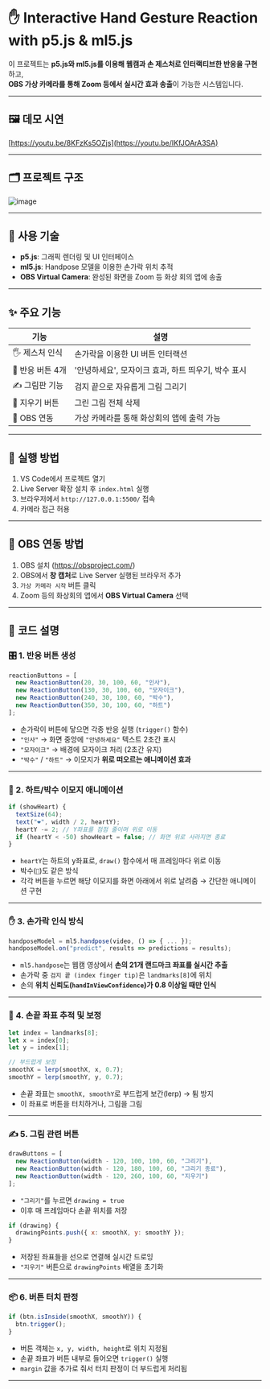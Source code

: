 # ✋ Interactive Hand Gesture Reaction with p5.js & ml5.js

이 프로젝트는 **p5.js와 ml5.js를 이용해 웹캠과 손 제스처로 인터랙티브한 반응을 구현**하고,  
**OBS 가상 카메라를 통해 Zoom 등에서 실시간 효과 송출**이 가능한 시스템입니다.

---

## 🖼️ 데모 시연

[https://youtu.be/8KFzKs5OZjs](https://youtu.be/IKfJOArA3SA)

---

## 🗂️ 프로젝트 구조

![image](https://github.com/user-attachments/assets/635878bd-43c2-40da-8a5f-9dfa9dd8fb2c)

---


## 🔧 사용 기술

- **p5.js**: 그래픽 렌더링 및 UI 인터페이스
- **ml5.js**: Handpose 모델을 이용한 손가락 위치 추적
- **OBS Virtual Camera**: 완성된 화면을 Zoom 등 화상 회의 앱에 송출

---

## ✨ 주요 기능

| 기능 | 설명 |
|------|------|
| 🖐️ 제스처 인식 | 손가락을 이용한 UI 버튼 인터랙션 |
| 📣 반응 버튼 4개 | '안녕하세요', 모자이크 효과, 하트 띄우기, 박수 표시 |
| ✍️ 그림판 기능 | 검지 끝으로 자유롭게 그림 그리기 |
| 🧽 지우기 버튼 | 그린 그림 전체 삭제 |
| 🎥 OBS 연동 | 가상 카메라를 통해 화상회의 앱에 출력 가능 |

---

## 🚀 실행 방법

1. VS Code에서 프로젝트 열기
2. Live Server 확장 설치 후 `index.html` 실행
3. 브라우저에서 `http://127.0.0.1:5500/` 접속
4. 카메라 접근 허용

---

## 🎥 OBS 연동 방법

1. OBS 설치 (https://obsproject.com/)
2. OBS에서 **창 캡처**로 Live Server 실행된 브라우저 추가
3. `가상 카메라 시작` 버튼 클릭
4. Zoom 등의 화상회의 앱에서 **OBS Virtual Camera** 선택

---

## 📌 코드 설명

### 🎛️ 1. 반응 버튼 생성

```js
reactionButtons = [
  new ReactionButton(20, 30, 100, 60, "인사"),
  new ReactionButton(130, 30, 100, 60, "모자이크"),
  new ReactionButton(240, 30, 100, 60, "박수"),
  new ReactionButton(350, 30, 100, 60, "하트")
];
```

- 손가락이 버튼에 닿으면 각종 반응 실행 (`trigger()` 함수)
- `"인사"` → 화면 중앙에 `"안녕하세요"` 텍스트 2초간 표시
- `"모자이크"` → 배경에 모자이크 처리 (2초간 유지)
- `"박수"` / `"하트"` → 이모지가 **위로 떠오르는 애니메이션 효과**

---

### 💖 2. 하트/박수 이모지 애니메이션

```js
if (showHeart) {
  textSize(64);
  text("❤️", width / 2, heartY);
  heartY -= 2; // Y좌표를 점점 줄이며 위로 이동
  if (heartY < -50) showHeart = false; // 화면 위로 사라지면 종료
}
```

- `heartY`는 하트의 y좌표로, `draw()` 함수에서 매 프레임마다 위로 이동
- 박수(`👏`)도 같은 방식
- 각각 버튼을 누르면 해당 이모지를 화면 아래에서 위로 날려줌 → 간단한 애니메이션 구현

---

### ✋ 3. 손가락 인식 방식

```js
handposeModel = ml5.handpose(video, () => { ... });
handposeModel.on("predict", results => predictions = results);
```

- `ml5.handpose`는 웹캠 영상에서 **손의 21개 랜드마크 좌표를 실시간 추출**
- 손가락 중 `검지 끝 (index finger tip)`은 `landmarks[8]`에 위치
- 손의 **위치 신뢰도(`handInViewConfidence`)가 0.8 이상일 때만 인식**

---

### 🎯 4. 손끝 좌표 추적 및 보정

```js
let index = landmarks[8];
let x = index[0];
let y = index[1];

// 부드럽게 보정
smoothX = lerp(smoothX, x, 0.7);
smoothY = lerp(smoothY, y, 0.7);
```

- 손끝 좌표는 `smoothX, smoothY`로 부드럽게 보간(lerp) → 튐 방지
- 이 좌표로 버튼을 터치하거나, 그림을 그림

---

### ✍️ 5. 그림 관련 버튼

```js
drawButtons = [
  new ReactionButton(width - 120, 100, 100, 60, "그리기"),
  new ReactionButton(width - 120, 180, 100, 60, "그리기 종료"),
  new ReactionButton(width - 120, 260, 100, 60, "지우기")
];
```

- `"그리기"`를 누르면 `drawing = true`
- 이후 매 프레임마다 손끝 위치를 저장

```js
if (drawing) {
  drawingPoints.push({ x: smoothX, y: smoothY });
}
```

- 저장된 좌표들을 선으로 연결해 실시간 드로잉
- `"지우기"` 버튼으로 `drawingPoints` 배열을 초기화

---

### 📦 6. 버튼 터치 판정

```js
if (btn.isInside(smoothX, smoothY)) {
  btn.trigger();
}
```

- 버튼 객체는 `x, y, width, height`로 위치 지정됨
- 손끝 좌표가 버튼 내부로 들어오면 `trigger()` 실행
- `margin` 값을 추가로 줘서 터치 판정이 더 부드럽게 처리됨

---
